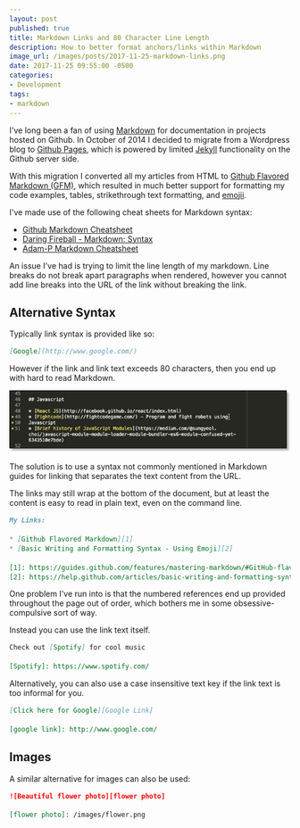 ```yaml
---
layout: post
published: true
title: Markdown Links and 80 Character Line Length
description: How to better format anchors/links within Markdown
image_url: /images/posts/2017-11-25-markdown-links.png
date: 2017-11-25 09:55:00 -0500
categories:
- Development
tags:
- markdown
---
```


I've long been a fan of using [Markdown] for documentation in projects
hosted on Github. In October of 2014 I decided to migrate from a Wordpress
blog to [Github Pages], which is powered by limited [Jekyll]
functionality on the Github server side.

With this migration I converted all my articles from HTML to
[Github Flavored Markdown (GFM)], which resulted in much better support for
formatting my code examples, tables, strikethrough text formatting, and
[emojii][Github Markdown - Emojii].
<!--more-->

I've made use of the following cheat sheets for Markdown syntax:

* [Github Markdown Cheatsheet]
* [Daring Fireball - Markdown: Syntax]
* [Adam-P Markdown Cheatsheet]

An issue I've had is trying to limit the line length of my markdown. Line
breaks do not break apart paragraphs when rendered, however you cannot add line
breaks into the URL of the link without breaking the link.

## Alternative Syntax

Typically link syntax is provided like so:

```markdown
[Google](http://www.google.com/)
```

However if the link and link text exceeds 80 characters, then you end up with
hard to read Markdown.

![Link exceeding limit][Sublime example of link exceeding 80 character limit]

The solution is to use a syntax not commonly mentioned in Markdown guides for
linking that separates the text content from the URL.

The links may still wrap at the bottom of the document, but at least the
content is easy to read in plain text, even on the command line.

``` markdown
My Links:

* [Github Flavored Markdown][1]
* [Basic Writing and Formatting Syntax - Using Emoji][2]

[1]: https://guides.github.com/features/mastering-markdown/#GitHub-flavored-markdown
[2]: https://help.github.com/articles/basic-writing-and-formatting-syntax/#using-emoji
```

One problem I've run into is that the numbered references end up provided
throughout the page out of order, which bothers me in some obsessive-compulsive
sort of way.

Instead you can use the link text itself.

``` markdown
Check out [Spotify] for cool music

[Spotify]: https://www.spotify.com/
```

Alternatively, you can also use a case insensitive text key if the link text is
too informal for you.

``` markdown
[Click here for Google][Google Link]

[google link]: http://www.google.com/
```

## Images

A similar alternative for images can also be used:

``` markdown
![Beautiful flower photo][flower photo]

[flower photo]: /images/flower.png
```

[Markdown]: https://en.wikipedia.org/wiki/Markdown
[Github Pages]: https://help.github.com/articles/what-is-github-pages/
[Jekyll]: https://jekyllrb.com/
[Github Flavored Markdown (GFM)]: https://guides.github.com/features/mastering-markdown/#GitHub-flavored-markdown
[Github Markdown - Emojii]: https://help.github.com/articles/basic-writing-and-formatting-syntax/#using-emoji
[Github Markdown Cheatsheet]: https://guides.github.com/pdfs/markdown-cheatsheet-online.pdf
[Daring Fireball - Markdown: Syntax]: https://daringfireball.net/projects/markdown/syntax
[Adam-P Markdown Cheatsheet]: https://github.com/adam-p/markdown-here/wiki/Markdown-Cheatsheet
[Sublime example of link exceeding 80 character limit]: /images/posts/2017-11-25-markdown-links.png
